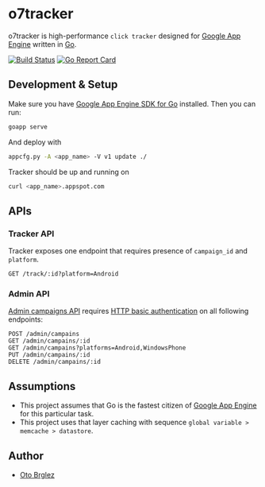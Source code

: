 # o7tracker

o7tracker is high-performance `click tracker` designed for [Google App Engine][gae] written in [Go].

[![Build Status][travis-ci-badge]][travis-ci]
[![Go Report Card][goreportcard-badge]][goreportcard]

## Development & Setup

Make sure you have [Google App Engine SDK for Go][gae-sdk-go] installed. Then you can run:

```bash
goapp serve
```

And deploy with

```bash
appcfg.py -A <app_name> -V v1 update ./
```

Tracker should be up and running on 

```bash
curl <app_name>.appspot.com
```

## APIs

### Tracker API

Tracker exposes one endpoint that requires presence of `campaign_id` and `platform`. 

```
GET /track/:id?platform=Android
```

### Admin API

[Admin campaigns API](./admin_campaigns.go) requires [HTTP basic authentication][basic-auth] on all following endpoints:

```
POST /admin/campains
GET /admin/campains/:id
GET /admin/campains?platforms=Android,WindowsPhone
PUT /admin/campains/:id
DELETE /admin/campains/:id
```


## Assumptions

- This project assumes that Go is the fastest citizen of [Google App Engine][gae] for this particular task.
- This project uses that layer caching with sequence `global variable > memcache > datastore`.

## Author

- [Oto Brglez](https://github.com/otobrglez)


[go]: https://golang.org/
[gae]: https://cloud.google.com/appengine/ 
[gae-sdk-go]: https://cloud.google.com/appengine/downloads#Google_App_Engine_SDK_for_Go
[travis-ci]: https://travis-ci.org/otobrglez/o7tracker
[travis-ci-badge]: https://travis-ci.org/otobrglez/o7tracker.svg?branch=master
[goreportcard-badge]: https://goreportcard.com/badge/otobrglez/o7tracker
[goreportcard]: https://goreportcard.com/report/otobrglez/o7tracker
[basic-auth]: https://en.wikipedia.org/wiki/Basic_access_authentication
